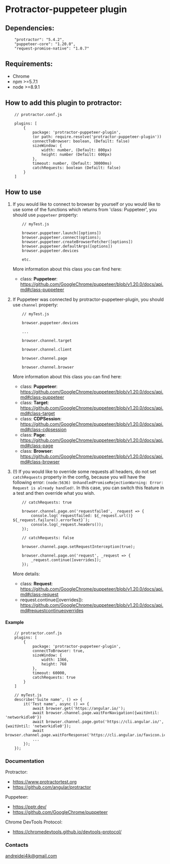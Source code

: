 # Protractor-puppeteer plugin

## Dependencies:
```
    "protractor": "5.4.2",
    "puppeteer-core": "1.20.0",
    "request-promise-native": "1.0.7"
```

## Requirements:
- Chrome
- npm >=5.7.1
- node >=8.9.1

## How to add this plugin to protractor:

``` 
    // protractor.conf.js
    
    plugins: [
        {
            package: 'protractor-puppeteer-plugin',
            (or path: require.resolve('protractor-puppeteer-plugin'))
            connectToBrowser: boolean, (Defailt: false)
            sizeWindow: {
                width: number, (Default: 800px)
                height: number (Defailt: 600px)
            },
            timeout: number, (Default: 30000ms)
            catchRequests: boolean (Defailt: false)
        }
    ]
```

## How to use

1. If you would like to connect to browser by yourself
or you would like to use some of the functions which returns from 'class: Puppeteer', you should use `puppeteer` property:

    ```
        // myTest.js
        
        browser.puppeteer.launch([options])
        browser.puppeteer.connect(options);
        browser.puppeteer.createBrowserFetcher([options])
        browser.puppeteer.defaultArgs([options])
        browser.puppeteer.devices
    
        etc.
    ``` 
    More information about this class you can find here:
    * class: **Puppeteer**: https://github.com/GoogleChrome/puppeteer/blob/v1.20.0/docs/api.md#class-puppeteer
    
2. If Puppeteer was connected by protractor-puppeteer-plugin, you should use `channel` property:

    ```
        // myTest.js
        
        browser.puppeteer.devices
   
        ...
        
        browser.channel.target
        
        browser.channel.client
        
        browser.channel.page
    
        browser.channel.browser
    ```
    More information about this class you can find here:
    * class: **Puppeteer**: https://github.com/GoogleChrome/puppeteer/blob/v1.20.0/docs/api.md#class-puppeteer
    * class: **Target**: https://github.com/GoogleChrome/puppeteer/blob/v1.20.0/docs/api.md#class-target
    * class: **CDPSession**: https://github.com/GoogleChrome/puppeteer/blob/v1.20.0/docs/api.md#class-cdpsession
    * class: **Page**: https://github.com/GoogleChrome/puppeteer/blob/v1.20.0/docs/api.md#class-page
    * class: **Browser**: https://github.com/GoogleChrome/puppeteer/blob/v1.20.0/docs/api.md#class-browser

3. (!) If you would like to override some requests all headers, do not set `catchRequests` property in the config, because you will
have the following error: `(node:5636) UnhandledPromiseRejectionWarning: Error: Request is already handled!`.
In this case, you can switch this feature in a test and then override what you wish.

    ```
        // catchRequests: true
        
        browser.channel.page.on('requestfailed', _request => {
            console.log(`requestfailed: ${_request.url()} ${_request.failure().errorText}`);
            console.log(_request.headers());
        });
    
        // catchRequests: false
        
        browser.channel.page.setRequestInterception(true);
    
        browser.channel.page.on('request', _request => {
            _request.continue([overrides]);
        });
    ```
    
    More details:
    * class: **Request**: https://github.com/GoogleChrome/puppeteer/blob/v1.20.0/docs/api.md#class-request
    * request.continue([overrides]): https://github.com/GoogleChrome/puppeteer/blob/v1.20.0/docs/api.md#requestcontinueoverrides

#### Example
```
    // protractor.conf.js
    plugins: [
        {
            package: 'protractor-puppeteer-plugin',
            connectToBrowser: true,
            sizeWindow: {
                width: 1366,
                height: 768
            },
            timeout: 60000,
            catchRequests: true
        }
    ]

    // myTest.js
    describe('Suite name', () => {
        it('Test name', async () => {
            await browser.get('https://angular.io/');
            await browser.channel.page.waitForNavigation({waitUntil: 'networkidle0'})
            await browser.channel.page.goto('https://cli.angular.io/', {waitUntil: 'networkidle0'});
            await browser.channel.page.waitForResponse('https://cli.angular.io/favicon.ico');
            ...
        });
    });
```

### Documentation
Protractor:
* https://www.protractortest.org
* https://github.com/angular/protractor

Puppeteer:
* https://pptr.dev/
* https://github.com/GoogleChrome/puppeteer 

Chrome DevTools Protocol:
* https://chromedevtools.github.io/devtools-protocol/

### Contacts
andreidei4ik@gmail.com

